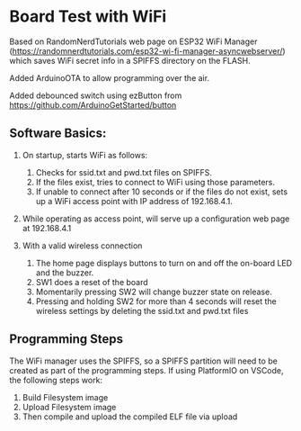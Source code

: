 
# Board Test with WiFi
Based on RandomNerdTutorials web page on ESP32 WiFi Manager (https://randomnerdtutorials.com/esp32-wi-fi-manager-asyncwebserver/) which saves WiFi secret info in a SPIFFS directory on the FLASH.

Added ArduinoOTA to allow programming over the air.

Added debounced switch using ezButton from https://github.com/ArduinoGetStarted/button

  

## Software Basics:

1. On startup, starts WiFi as follows: 
   1. Checks for ssid.txt and pwd.txt files on SPIFFS.
   2. If the files exist, tries to connect to WiFi using those parameters. 
   3. If unable to connect after 10 seconds or if the files do not exist, sets up a WiFi access point with IP address of 192.168.4.1.

2. While operating as access point, will serve up a configuration web page at 192.168.4.1
3. With a valid wireless connection
   1. The home page displays buttons to turn on and off the on-board LED and the buzzer.
   2. SW1 does a reset of the board
   3. Momentarily pressing SW2 will change buzzer state on release.
   4. Pressing and holding SW2 for more than 4 seconds will reset the wireless settings by deleting the ssid.txt and pwd.txt files

## Programming Steps
The WiFi manager uses the SPIFFS, so a SPIFFS partition will need to be created as part of the programming steps. If using PlatformIO on  VSCode, the following steps work:
1. Build Filesystem image
2. Upload Filesystem image
3. Then compile and upload the compiled ELF file via upload
